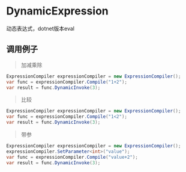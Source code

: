 # DynamicExpression
动态表达式，dotnet版本eval

## 调用例子


>加减乘除
```csharp
ExpressionCompiler expressionCompiler = new ExpressionCompiler();
var func = expressionCompiler.Compile("1+2");
var result = func.DynamicInvoke(3);
```
>比较

```csharp
ExpressionCompiler expressionCompiler = new ExpressionCompiler();
var func = expressionCompiler.Compile("1<2");
var result = func.DynamicInvoke(3);
```

>带参

```csharp
ExpressionCompiler expressionCompiler = new ExpressionCompiler();
expressionCompiler.SetParameter<int>("value");
var func = expressionCompiler.Compile("value+2");
var result = func.DynamicInvoke(3);
```